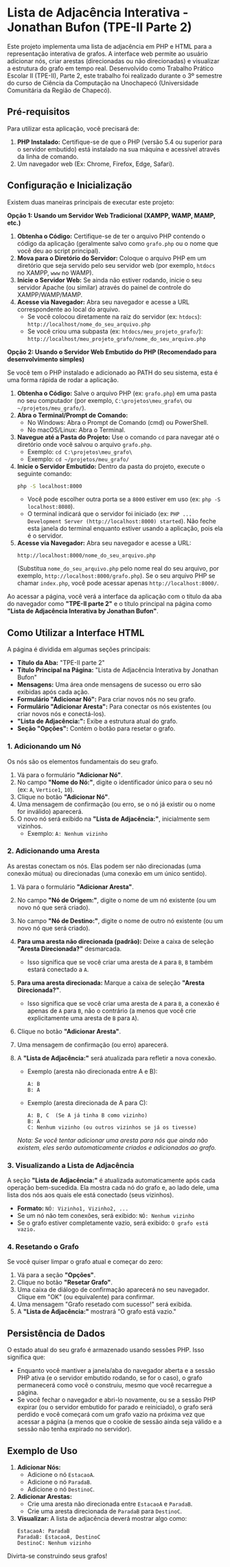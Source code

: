 # Lista de Adjacência Interativa - Jonathan Bufon (TPE-II Parte 2)

Este projeto implementa uma lista de adjacência em PHP e HTML para a representação interativa de grafos. A interface web permite ao usuário adicionar nós, criar arestas (direcionadas ou não direcionadas) e visualizar a estrutura do grafo em tempo real. Desenvolvido como Trabalho Prático Escolar II (TPE-II), Parte 2, este trabalho foi realizado durante o 3º semestre do curso de Ciência da Computação na Unochapecó (Universidade Comunitária da Região de Chapecó).

## Pré-requisitos

Para utilizar esta aplicação, você precisará de:

1.  **PHP Instalado:** Certifique-se de que o PHP (versão 5.4 ou superior para o servidor embutido) está instalado na sua máquina e acessível através da linha de comando.
2.  Um navegador web (Ex: Chrome, Firefox, Edge, Safari).

## Configuração e Inicialização

Existem duas maneiras principais de executar este projeto:

**Opção 1: Usando um Servidor Web Tradicional (XAMPP, WAMP, MAMP, etc.)**

1.  **Obtenha o Código:** Certifique-se de ter o arquivo PHP contendo o código da aplicação (geralmente salvo como `grafo.php` ou o nome que você deu ao script principal).
2.  **Mova para o Diretório do Servidor:** Coloque o arquivo PHP em um diretório que seja servido pelo seu servidor web (por exemplo, `htdocs` no XAMPP, `www` no WAMP).
3.  **Inicie o Servidor Web:** Se ainda não estiver rodando, inicie o seu servidor Apache (ou similar) através do painel de controle do XAMPP/WAMP/MAMP.
4.  **Acesse via Navegador:** Abra seu navegador e acesse a URL correspondente ao local do arquivo.
    * Se você colocou diretamente na raiz do servidor (ex: `htdocs`): `http://localhost/nome_do_seu_arquivo.php`
    * Se você criou uma subpasta (ex: `htdocs/meu_projeto_grafo/`): `http://localhost/meu_projeto_grafo/nome_do_seu_arquivo.php`

**Opção 2: Usando o Servidor Web Embutido do PHP (Recomendado para desenvolvimento simples)**

Se você tem o PHP instalado e adicionado ao PATH do seu sistema, esta é uma forma rápida de rodar a aplicação.

1.  **Obtenha o Código:** Salve o arquivo PHP (ex: `grafo.php`) em uma pasta no seu computador (por exemplo, `C:\projetos\meu_grafo\` ou `~/projetos/meu_grafo/`).
2.  **Abra o Terminal/Prompt de Comando:**
    * No Windows: Abra o Prompt de Comando (cmd) ou PowerShell.
    * No macOS/Linux: Abra o Terminal.
3.  **Navegue até a Pasta do Projeto:** Use o comando `cd` para navegar até o diretório onde você salvou o arquivo `grafo.php`.
    * Exemplo: `cd C:\projetos\meu_grafo\`
    * Exemplo: `cd ~/projetos/meu_grafo/`
4.  **Inicie o Servidor Embutido:** Dentro da pasta do projeto, execute o seguinte comando:
    ```bash
    php -S localhost:8000
    ```
    * Você pode escolher outra porta se a `8000` estiver em uso (ex: `php -S localhost:8080`).
    * O terminal indicará que o servidor foi iniciado (ex: `PHP ... Development Server (http://localhost:8000) started`). Não feche esta janela do terminal enquanto estiver usando a aplicação, pois ela é o servidor.
5.  **Acesse via Navegador:** Abra seu navegador e acesse a URL:
    ```
    http://localhost:8000/nome_do_seu_arquivo.php
    ```
    (Substitua `nome_do_seu_arquivo.php` pelo nome real do seu arquivo, por exemplo, `http://localhost:8000/grafo.php`). Se o seu arquivo PHP se chamar `index.php`, você pode acessar apenas `http://localhost:8000/`.

Ao acessar a página, você verá a interface da aplicação com o título da aba do navegador como **"TPE-II parte 2"** e o título principal na página como **"Lista de Adjacência Interativa by Jonathan Bufon"**.

## Como Utilizar a Interface HTML

A página é dividida em algumas seções principais:

* **Título da Aba:** "TPE-II parte 2"
* **Título Principal na Página:** "Lista de Adjacência Interativa by Jonathan Bufon"
* **Mensagens:** Uma área onde mensagens de sucesso ou erro são exibidas após cada ação.
* **Formulário "Adicionar Nó":** Para criar novos nós no seu grafo.
* **Formulário "Adicionar Aresta":** Para conectar os nós existentes (ou criar novos nós e conectá-los).
* **"Lista de Adjacência:":** Exibe a estrutura atual do grafo.
* **Seção "Opções":** Contém o botão para resetar o grafo.

### 1. Adicionando um Nó

Os nós são os elementos fundamentais do seu grafo.

1.  Vá para o formulário **"Adicionar Nó"**.
2.  No campo **"Nome do Nó:"**, digite o identificador único para o seu nó (ex: `A`, `Vertice1`, `10`).
3.  Clique no botão **"Adicionar Nó"**.
4.  Uma mensagem de confirmação (ou erro, se o nó já existir ou o nome for inválido) aparecerá.
5.  O novo nó será exibido na **"Lista de Adjacência:"**, inicialmente sem vizinhos.
    * Exemplo: `A: Nenhum vizinho`

### 2. Adicionando uma Aresta

As arestas conectam os nós. Elas podem ser não direcionadas (uma conexão mútua) ou direcionadas (uma conexão em um único sentido).

1.  Vá para o formulário **"Adicionar Aresta"**.
2.  No campo **"Nó de Origem:"**, digite o nome de um nó existente (ou um novo nó que será criado).
3.  No campo **"Nó de Destino:"**, digite o nome de outro nó existente (ou um novo nó que será criado).
4.  **Para uma aresta não direcionada (padrão):** Deixe a caixa de seleção **"Aresta Direcionada?"** desmarcada.
    * Isso significa que se você criar uma aresta de `A` para `B`, `B` também estará conectado a `A`.
5.  **Para uma aresta direcionada:** Marque a caixa de seleção **"Aresta Direcionada?"**.
    * Isso significa que se você criar uma aresta de `A` para `B`, a conexão é apenas de `A` para `B`, não o contrário (a menos que você crie explicitamente uma aresta de `B` para `A`).
6.  Clique no botão **"Adicionar Aresta"**.
7.  Uma mensagem de confirmação (ou erro) aparecerá.
8.  A **"Lista de Adjacência:"** será atualizada para refletir a nova conexão.
    * Exemplo (aresta não direcionada entre A e B):
        ```
        A: B
        B: A
        ```
    * Exemplo (aresta direcionada de A para C):
        ```
        A: B, C  (Se A já tinha B como vizinho)
        B: A
        C: Nenhum vizinho (ou outros vizinhos se já os tivesse)
        ```

    *Nota: Se você tentar adicionar uma aresta para nós que ainda não existem, eles serão automaticamente criados e adicionados ao grafo.*

### 3. Visualizando a Lista de Adjacência

A seção **"Lista de Adjacência:"** é atualizada automaticamente após cada operação bem-sucedida. Ela mostra cada nó do grafo e, ao lado dele, uma lista dos nós aos quais ele está conectado (seus vizinhos).

* **Formato:** `NÓ: Vizinho1, Vizinho2, ...`
* Se um nó não tem conexões, será exibido: `NÓ: Nenhum vizinho`
* Se o grafo estiver completamente vazio, será exibido: `O grafo está vazio.`

### 4. Resetando o Grafo

Se você quiser limpar o grafo atual e começar do zero:

1.  Vá para a seção **"Opções"**.
2.  Clique no botão **"Resetar Grafo"**.
3.  Uma caixa de diálogo de confirmação aparecerá no seu navegador. Clique em "OK" (ou equivalente) para confirmar.
4.  Uma mensagem "Grafo resetado com sucesso!" será exibida.
5.  A **"Lista de Adjacência:"** mostrará "O grafo está vazio."

## Persistência de Dados

O estado atual do seu grafo é armazenado usando sessões PHP. Isso significa que:

* Enquanto você mantiver a janela/aba do navegador aberta e a sessão PHP ativa (e o servidor embutido rodando, se for o caso), o grafo permanecerá como você o construiu, mesmo que você recarregue a página.
* Se você fechar o navegador e abri-lo novamente, ou se a sessão PHP expirar (ou o servidor embutido for parado e reiniciado), o grafo será perdido e você começará com um grafo vazio na próxima vez que acessar a página (a menos que o cookie de sessão ainda seja válido e a sessão não tenha expirado no servidor).

## Exemplo de Uso

1.  **Adicionar Nós:**
    * Adicione o nó `EstacaoA`.
    * Adicione o nó `ParadaB`.
    * Adicione o nó `DestinoC`.
2.  **Adicionar Arestas:**
    * Crie uma aresta não direcionada entre `EstacaoA` e `ParadaB`.
    * Crie uma aresta direcionada de `ParadaB` para `DestinoC`.
3.  **Visualizar:**
    A lista de adjacência deverá mostrar algo como:
    ```
    EstacaoA: ParadaB
    ParadaB: EstacaoA, DestinoC
    DestinoC: Nenhum vizinho
    ```

Divirta-se construindo seus grafos!
